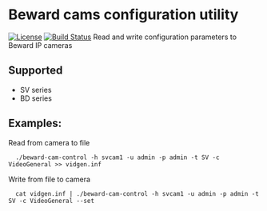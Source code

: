 # Beward cams configuration utility
[![License](http://img.shields.io/badge/license-mit-blue.svg?style=flat-square)](https://raw.githubusercontent.com/json-iterator/go/master/LICENSE)
[![Build Status](https://travis-ci.org/gvaduha/beward-cam-control.svg?branch=master)](https://travis-ci.org/gvaduha/beward-cam-control)
Read and write configuration parameters to Beward IP cameras

## Supported
* SV series
* BD series

## Examples:
Read from camera to file
```
  ./beward-cam-control -h svcam1 -u admin -p admin -t SV -c VideoGeneral >> vidgen.inf
```
Write from file to camera
```
  cat vidgen.inf | ./beward-cam-control -h svcam1 -u admin -p admin -t SV -c VideoGeneral --set
```
